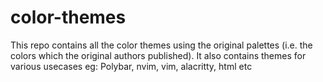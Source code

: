 # color-themes
This repo contains all the color themes using the original palettes (i.e. the colors which the original authors published). It also contains themes for various usecases eg: Polybar, nvim, vim, alacritty, html etc
